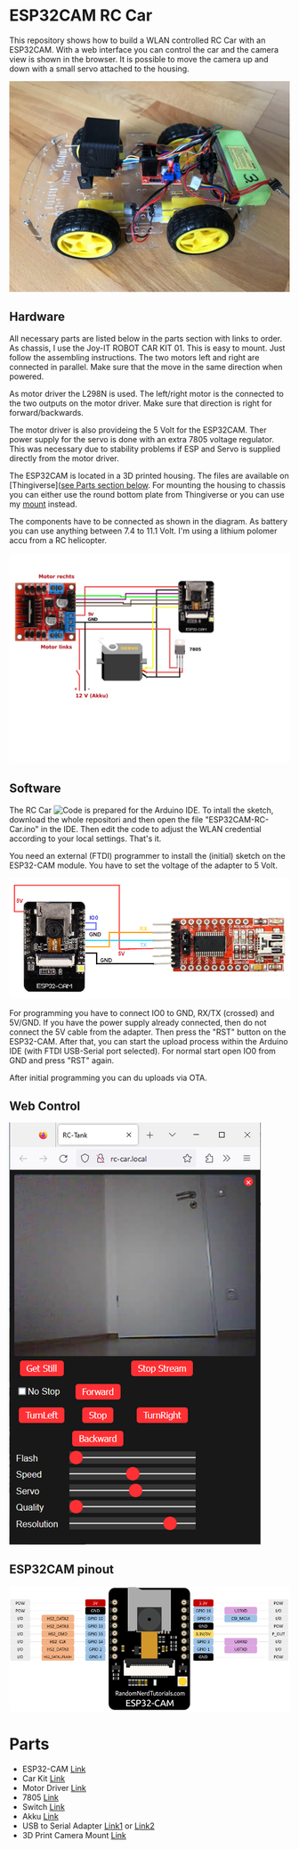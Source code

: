# ESP32CAM RC Car

This repository shows how to build a WLAN controlled RC Car with an ESP32CAM.
With a web interface you can control the car and the camera view is shown in the browser. It is possible to move the camera up and down with a small servo attached to the housing.

![RC-Car1](RC-Car1.JPG)

## Hardware
All necessary parts are listed below in the parts section with links to order. 
As chassis, I use the Joy-IT ROBOT CAR KIT 01. This is easy to mount. Just follow the assembling instructions. The two motors left and right are connected in parallel. Make sure that the move in the same direction when powered.

As motor driver the L298N is used. The left/right motor is the connected to the two outputs on the motor driver. Make sure that direction is right for forward/backwards.

The motor driver is also provideing the 5 Volt for the ESP32CAM. Ther power supply for the servo is done with an extra 7805 voltage regulator. This was necessary due to stability problems if ESP and Servo is supplied directly from the motor driver.

The ESP32CAM is located in a 3D printed housing. The files are available on [Thingiverse]([see Parts section below](https://www.thingiverse.com/thing:3579507). For mounting the housing to chassis you can either use the round bottom plate from Thingiverse or you can use my [mount](https://github.com/AK-Homberger/ESP32CAM_RC-CAR/blob/master/ESP32Cam-Mount.stl) instead.

The components have to be connected as shown in the diagram. As battery you can use anything between 7.4 to 11.1 Volt. I'm using a lithium polomer accu from a RC helicopter.

![Wiring](ESP32-CAM-RC-Car.jpg)

## Software
The RC Car ![Code](https://github.com/AK-Homberger/ESP32CAM_RC-CAR/blob/master/ESP32CAM-RC-Car/ESP32CAM-RC-Car.ino) is prepared for the Arduino IDE. To intall the sketch, download the whole repositori and then open the file "ESP32CAM-RC-Car.ino" in the IDE. Then edit the code to adjust the WLAN credential according to your local settings. That's it.

You need an external (FTDI) programmer to install the (initial) sketch on the ESP32-CAM module. You have to set the voltage of the adapter to 5 Volt.

![FTDI](https://github.com/AK-Homberger/Alexa-Alarm-System-ESP32CAM/blob/main/Pictures/ESP32-CAM-FTDI-v2.png)

For programming you have to connect IO0 to GND, RX/TX (crossed) and 5V/GND. If you have the power supply already connected, then do not connect the 5V cable from the adapter. Then press the "RST" button on the ESP32-CAM. After that, you can start the upload process within the Arduino IDE (with FTDI USB-Serial port selected). For normal start open IO0 from GND and press "RST" again. 

After initial programming you can du uploads via OTA.


## Web Control
![Interface](Web-Interface.png)

## ESP32CAM pinout
![ESP32-CAM-pinout-new.png](ESP32-CAM-pinout-new.png "pinout")



# Parts
- ESP32-CAM [Link](https://www.reichelt.de/entwicklerboards-esp32-kamera-2mp-25--debo-cam-esp32-p266036.html?&nbc=1)
- Car Kit [Link](https://www.reichelt.de/roboter-fahrgestell-kit-fuer-alle-arduino-systeme-robot-car-kit-01-p219024.html?&nbc=1)
- Motor Driver [Link](https://www.reichelt.de/entwicklerboards-motodriver2-l298n-debo-motodriver2-p202829.html?&nbc=1)
- 7805 [Link](https://www.reichelt.de/festspannungsregler-5-v-1-5-a-to-220-3-ua-7805-ckcs-p189073.html?&nbc=1)
- Switch [Link](https://www.reichelt.de/miniatur-kippschalter-ein-aus-ein-3-a-250-v-goobay-10022-p285989.html?&nbc=1)
- Akku [Link](https://www.reichelt.de/akku-pack-li-polymer-7-4-v-900-mah-rd-xt-900-s2-p336955.html?&nbc=1)
- USB to Serial Adapter [Link1](https://www.reichelt.de/entwicklerboards-microusb-buchse-auf-uart-ft232-debo-musb2uart-3-p266053.html?&nbc=1) or [Link2](https://www.amazon.de/dp/B07R17BMTL/ref=sspa_dk_detail_2?psc=1&pd_rd_i=B07R17BMTL&pd_rd_w=ctPSK&pf_rd_p=4060291c-d237-411a-a3fe-4e44df687a4d&pd_rd_wg=enKhZ&pf_rd_r=B02DJZMKW4QRHKBN627Q&pd_rd_r=829304f2-0444-4fec-88dc-e2af9109243b&spLa=ZW5jcnlwdGVkUXVhbGlmaWVyPUExRVI5V0dQMjFTMjg2JmVuY3J5cHRlZElkPUEwOTIzOTg1MUhUSVNEQ1M2T0lSVSZlbmNyeXB0ZWRBZElkPUEwNTM1MjQ4SldZRlhJQlI0UzNVJndpZGdldE5hbWU9c3BfZGV0YWlsJmFjdGlvbj1jbGlja1JlZGlyZWN0JmRvTm90TG9nQ2xpY2s9dHJ1ZQ==)
- 3D Print Camera Mount [Link](https://www.thingiverse.com/thing:3579507)
